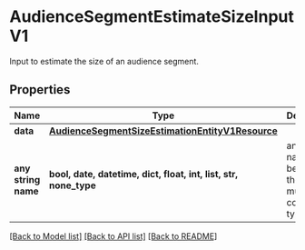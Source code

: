 # AudienceSegmentEstimateSizeInputV1

Input to estimate the size of an audience segment.

## Properties
Name | Type | Description | Notes
------------ | ------------- | ------------- | -------------
**data** | [**AudienceSegmentSizeEstimationEntityV1Resource**](AudienceSegmentSizeEstimationEntityV1Resource.md) |  | [optional] 
**any string name** | **bool, date, datetime, dict, float, int, list, str, none_type** | any string name can be used but the value must be the correct type | [optional]

[[Back to Model list]](../README.md#documentation-for-models) [[Back to API list]](../README.md#documentation-for-api-endpoints) [[Back to README]](../README.md)


